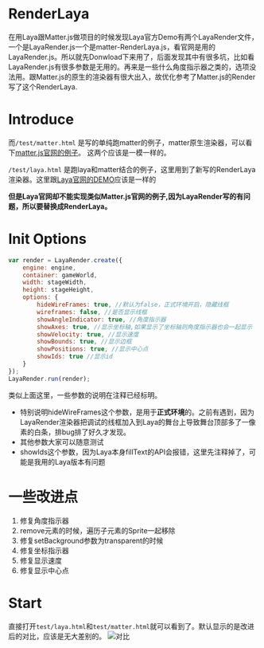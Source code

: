 # RenderLaya
在用Laya跟Matter.js做项目的时候发现Laya官方Demo有两个LayaRender文件，一个是LayaRender.js一个是matter-RenderLaya.js，看官网是用的LayaRender.js。所以就先Donwload下来用了，后面发现其中有很多坑，比如看LayaRender.js有很多参数是无用的。再来是一些什么角度指示器之类的，选项没法用。跟Matter.js的原生的渲染器有很大出入，故优化参考了Matter.js的Render写了这个RenderLaya.

# Introduce
而`/test/matter.html` 是写的单纯跑matter的例子，matter原生渲染器，可以看下[matter.js官网的例子](http://brm.io/matter-js/demo/#slingshot)。
这两个应该是一模一样的。

`/test/laya.html` 是跑laya和matter结合的例子，这里用到了新写的RenderLaya渲染器。这里跟[Laya官网的DEMO](https://layaair.ldc.layabox.com/demo/?category=2d&group=Physics&name=Slingshot)应该是一样的

**但是Laya官网却不能实现类似Matter.js官网的例子,因为LayaRender写的有问题，所以要替换成RenderLaya。**

# Init Options

 ```js
 var render = LayaRender.create({
     engine: engine,
     container: gameWorld,
     width: stageWidth,
     height: stageHeight,
     options: {
         hideWireFrames: true, //默认为false，正式环境开启，隐藏线框
         wireframes: false, //是否显示线框
         showAngleIndicator: true, //角度指示器
         showAxes: true, //显示坐标轴,如果显示了坐标轴则角度指示器也会一起显示
         showVelocity: true, //显示速度
         showBounds: true, //显示边框
         showPositions: true, //显示中心点
         showIds: true //显示id
     }
 });
 LayaRender.run(render);
 ```
 
类似上面这里，一些参数的说明在注释已经标明。
- 特别说明hideWireFrames这个参数，是用于**正式环境**的。之前有遇到，因为LayaRender渲染器把调试的线框加入到Laya的舞台上导致舞台顶部多了一像素的白条，排bug排了好久才发现。
- 其他参数大家可以随意测试
- showIds这个参数，因为Laya本身fillText的API会报错，这里先注释掉了，可能是我用的Laya版本有问题

# 一些改进点
1. 修复角度指示器
2. remove元素的时候，遍历子元素的Sprite一起移除
3. 修复setBackground参数为transparent的时候
4. 修复坐标指示器
5. 修复显示速度
6. 修复显示中心点

# Start
直接打开`test/laya.html`和`test/matter.html`就可以看到了。默认显示的是改进后的对比，应该是无大差别的。
![对比](https://github.com/ManfredHu/RenderLaya/raw/master/otherImage/compare.png)






